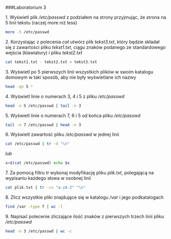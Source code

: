 ###Laboratorium 3

1\. Wyświetl plik */etc/passwd* z podziałem na strony przyjmując, że strona na 5 linii tekstu (raczej more niż less)
```sh
more -5 /etc/passwd
```
2\. Korzystając z polecenia *cat* utwórz plik *tekst3.txt*, który będzie składał się z zawartości pliku *tekst1.txt*, 
ciągu znaków podanego ze standardowego wejścia (klawiatury) i pliku *tekst2.txt*
```sh
cat tekst1.txt - tekst2.txt > tekst3.txt 
```
3\. Wyświetl po 5 pierwszych linii wszystkich plików w swoim katalogu domowym 
w taki sposób, aby nie były wyświetlane ich nazwy
```sh
head -qn 5 *
```
4\. Wyświetl linie o numerach 3, 4 i 5 z pliku */etc/passwd*
```sh
head -n 5 /etc/passwd | tail -n 3
```
5\. Wyświetl linie o numerach 7, 6 i 5 od końca pliku */etc/passwd*
```sh
tail -n 7 /etc/passwd | head -n 3
```
6\. Wyświetl zawartość pliku */etc/passwd* w jednej linii
```sh
cat /etc/passwd | tr -d "\n"
```
*lub*
```sh
x=$(cat /etc/passwd) echo $x
```
7\. Za pomocą filtru *tr* wykonaj modyfikację pliku *plik.txt*, polegającą na wypisaniu każdego słowa w osobnej linii
```sh
cat plik.txt | tr -cs "a-zA-Z" "\n"
```
8\.  Zlicz wszystkie pliki znajdujące się w katalogu */var* i jego podkatalogach
```sh
find /var -type f | wc -l
```
9\. Napisać polecenie zliczające ilość znaków z pierwszych trzech linii pliku */etc/passwd*
```sh
head -n 3 /etc/passwd | wc -c
```
